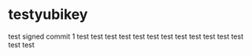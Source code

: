 # testyubikey

test signed commit 1
test
test
test
test
test
test
test
test
test
test
test
test
test
test
